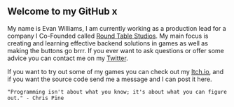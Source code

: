 ## Welcome to my GitHub x

My name is Evan Williams, I am currently working as a production lead for a company I Co-Founded called [Round Table Studios](https://roundtablestudios.carrd.co/). My main focus is creating and learning effective backend solutions in games as well as making the buttons go brrr. If you ever want to ask questions or offer some advice you can contact me on my [Twitter](https://twitter.com/_evskii).


If you want to try out some of my games you can check out my [Itch.io](https://evskii.itch.io/), and if you want the source code send me a message and I can post it here.

```
"Programming isn't about what you know; it's about what you can figure out." - Chris Pine
```
